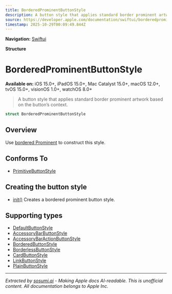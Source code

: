 ```yaml
---
title: BorderedProminentButtonStyle
description: A button style that applies standard border prominent artwork based on the button’s context.
source: https://developer.apple.com/documentation/swiftui/borderedprominentbuttonstyle
timestamp: 2025-10-29T00:09:49.844Z
---
```


**Navigation:** [Swiftui](/documentation/swiftui)

**Structure**

# BorderedProminentButtonStyle

**Available on:** iOS 15.0+, iPadOS 15.0+, Mac Catalyst 15.0+, macOS 12.0+, tvOS 15.0+, visionOS 1.0+, watchOS 8.0+

> A button style that applies standard border prominent artwork based on the button’s context.

```swift
struct BorderedProminentButtonStyle
```

## Overview

Use [bordered Prominent](/documentation/swiftui/primitivebuttonstyle/borderedprominent) to construct this style.

## Conforms To

- [PrimitiveButtonStyle](/documentation/swiftui/primitivebuttonstyle)

## Creating the button style

- [init()](/documentation/swiftui/borderedprominentbuttonstyle/init()) Creates a bordered prominent button style.

## Supporting types

- [DefaultButtonStyle](/documentation/swiftui/defaultbuttonstyle)
- [AccessoryBarButtonStyle](/documentation/swiftui/accessorybarbuttonstyle)
- [AccessoryBarActionButtonStyle](/documentation/swiftui/accessorybaractionbuttonstyle)
- [BorderedButtonStyle](/documentation/swiftui/borderedbuttonstyle)
- [BorderlessButtonStyle](/documentation/swiftui/borderlessbuttonstyle)
- [CardButtonStyle](/documentation/swiftui/cardbuttonstyle)
- [LinkButtonStyle](/documentation/swiftui/linkbuttonstyle)
- [PlainButtonStyle](/documentation/swiftui/plainbuttonstyle)

---

*Extracted by [sosumi.ai](https://sosumi.ai) - Making Apple docs AI-readable.*
*This is unofficial content. All documentation belongs to Apple Inc.*
